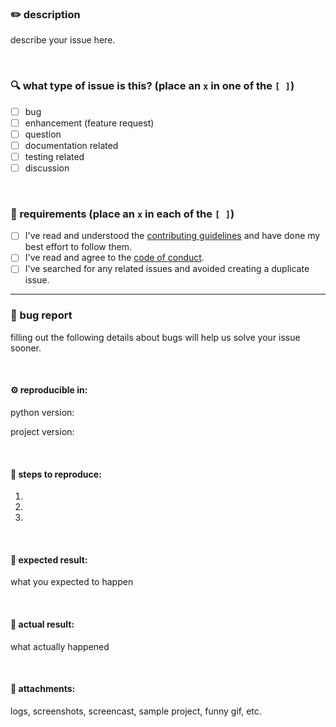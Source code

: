 ### ✏️ description

describe your issue here.

<br/>

### 🔍 what type of issue is this? (place an `x` in one of the `[ ]`)
- [ ] bug
- [ ] enhancement (feature request)
- [ ] question
- [ ] documentation related
- [ ] testing related
- [ ] discussion

<br/>

### 📌 requirements (place an `x` in each of the `[ ]`)
* [ ] I've read and understood the [contributing guidelines](https://github.com/mmaachado/imdb-movie-picker/blob/master/CONTRIBUTING.md) and have done my best effort to follow them.
* [ ] I've read and agree to the [code of conduct](https://github.com/mmaachado/imdb-movie-picker/blob/master/CODE_OF_CONDUCT.md).
* [ ] I've searched for any related issues and avoided creating a duplicate issue.

---

### 🐞 bug report

filling out the following details about bugs will help us solve your issue sooner.

<br/>

#### ⚙️ reproducible in:

python version:

project version:

<br/>

#### 🔬 steps to reproduce:

1.
2.
3.

<br/>

#### 🤔 expected result:

what you expected to happen

<br/>

#### 🫣 actual result:

what actually happened

<br/>

#### 📎 attachments:

logs, screenshots, screencast, sample project, funny gif, etc.
